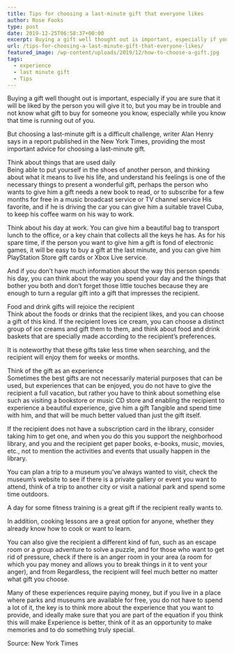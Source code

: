 ```yaml
---
title: Tips for choosing a last-minute gift that everyone likes
author: Rose Fooks
type: post
date: 2019-12-25T06:58:37+00:00
excerpt: Buying a gift well thought out is important, especially if you are sure that it will be liked by the person you will give it to, but you may be in trouble and not know what gift to buy for someone you know
url: /tips-for-choosing-a-last-minute-gift-that-everyone-likes/
featured_image: /wp-content/uploads/2019/12/how-to-choose-a-gift.jpg
tags:
  - experience
  - last minute gift
  - Tips
---
```


Buying a gift well thought out is important, especially if you are sure that it will be liked by the person you will give it to, but you may be in trouble and not know what gift to buy for someone you know, especially while you know that time is running out of you.

But choosing a last-minute gift is a difficult challenge, writer Alan Henry says in a report published in the New York Times, providing the most important advice for choosing a last-minute gift.

Think about things that are used daily  
Being able to put yourself in the shoes of another person, and thinking about what it means to live his life, and understand his feelings is one of the necessary things to present a wonderful gift, perhaps the person who wants to give him a gift needs a new book to read, or to subscribe for a few months for free in a music broadcast service or TV channel service His favorite, and if he is driving the car you can give him a suitable travel Cuba, to keep his coffee warm on his way to work.

Think about his day at work. You can give him a beautiful bag to transport lunch to the office, or a key chain that collects all the keys he has. As for his spare time, if the person you want to give him a gift is fond of electronic games, it will be easy to buy a gift at the last minute, and you can give him PlayStation Store gift cards or Xbox Live service.

And if you don&#8217;t have much information about the way this person spends his day, you can think about the way you spend your day and the things that bother you both and don&#8217;t forget those little touches because they are enough to turn a regular gift into a gift that impresses the recipient.

Food and drink gifts will rejoice the recipient  
Think about the foods or drinks that the recipient likes, and you can choose a gift of this kind. If the recipient loves ice cream, you can choose a distinct group of ice creams and gift them to them, and think about food and drink baskets that are specially made according to the recipient’s preferences.

It is noteworthy that these gifts take less time when searching, and the recipient will enjoy them for weeks or months.

Think of the gift as an experience  
Sometimes the best gifts are not necessarily material purposes that can be used, but experiences that can be enjoyed, you do not have to give the recipient a full vacation, but rather you have to think about something else such as visiting a bookstore or music CD store and enabling the recipient to experience a beautiful experience, give him a gift Tangible and spend time with him, and that will be much better valued than just the gift itself.

If the recipient does not have a subscription card in the library, consider taking him to get one, and when you do this you support the neighborhood library, and you and the recipient get paper books, e-books, music, movies, etc., not to mention the activities and events that usually happen in the library.

You can plan a trip to a museum you&#8217;ve always wanted to visit, check the museum&#8217;s website to see if there is a private gallery or event you want to attend, think of a trip to another city or visit a national park and spend some time outdoors.

A day for some fitness training is a great gift if the recipient really wants to.

In addition, cooking lessons are a great option for anyone, whether they already know how to cook or want to learn.

You can also give the recipient a different kind of fun, such as an escape room or a group adventure to solve a puzzle, and for those who want to get rid of pressure, check if there is an anger room in your area (a room for which you pay money and allows you to break things in it to vent your anger), and from Regardless, the recipient will feel much better no matter what gift you choose.

Many of these experiences require paying money, but if you live in a place where parks and museums are available for free, you do not have to spend a lot of it, the key is to think more about the experience that you want to provide, and ideally make sure that you are part of the equation if you think this will make Experience is better, think of it as an opportunity to make memories and to do something truly special.

Source: New York Times
